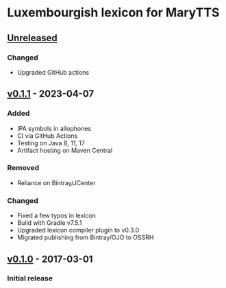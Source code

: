 Luxembourgish lexicon for MaryTTS
=================================

[Unreleased]
------------

### Changed

- Upgraded GitHub actions

[v0.1.1] - 2023-04-07
---------------------

### Added

- IPA symbols in allophones
- CI via GitHub Actions
- Testing on Java 8, 11, 17
- Artifact hosting on Maven Central

### Removed

- Reliance on Bintray/JCenter

### Changed

- Fixed a few typos in lexicon
- Build with Gradle v7.5.1
- Upgraded lexicon compiler plugin to v0.3.0
- Migrated publishing from Bintray/OJO to OSSRH

[v0.1.0] - 2017-03-01
---------------------

### Initial release

[Unreleased]: https://github.com/marytts/marytts-lexicon-lb/tree/master
[v0.1.1]: https://github.com/marytts/marytts-lexicon-lb/releases/tag/v0.1.1
[v0.1.0]: https://github.com/marytts/marytts-lexicon-lb/releases/tag/v0.1.0
